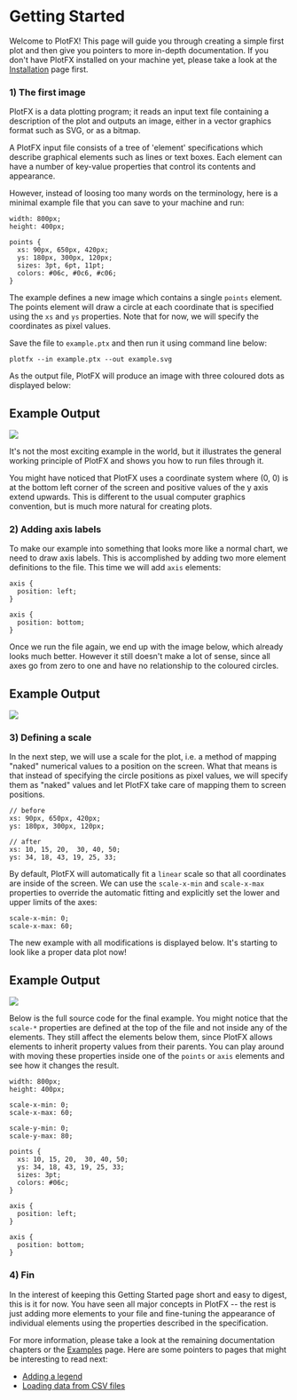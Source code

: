 Getting Started
===============

Welcome to PlotFX! This page will guide you through creating a simple first plot
and then give you pointers to more in-depth documentation. If you don't have
PlotFX installed on your machine yet, please take a look at the [Installation](/documentation/installation)
page first.


### 1) The first image

PlotFX is a data plotting program; it reads an input text file containing a
description of the plot and outputs an image, either in a vector graphics format
such as SVG, or as a bitmap.

A PlotFX input file consists of a tree of 'element' specifications which describe
graphical elements such as lines or text boxes. Each element can have a number
of key-value properties that control its contents and appearance.

However, instead of loosing too many words on the terminology, here is a minimal
example file that you can save to your machine and run:

    width: 800px;
    height: 400px;

    points {
      xs: 90px, 650px, 420px;
      ys: 180px, 300px, 120px;
      sizes: 3pt, 6pt, 11pt;
      colors: #06c, #0c6, #c06;
    }

The example defines a new image which contains a single `points` element. The
points element will draw a circle at each coordinate that is specified using the
`xs` and `ys` properties. Note that for now, we will specify the coordinates
as pixel values.

Save the file to `example.ptx` and then run it using command line below:

    plotfx --in example.ptx --out example.svg

As the output file, PlotFX will produce an image with three coloured dots as
displayed below:


<section class="info_box">
  <h2>Example Output</h2>
  <div class="example">
    <img src="/documentation/figures/getting_started1.svg">
  </div>
</section>

It's not the most exciting example in the world, but it illustrates the general
working principle of PlotFX and shows you how to run files through it.

You might have noticed that PlotFX uses a coordinate system where (0, 0) is at
the bottom left corner of the screen and positive values of the y axis extend
upwards. This is different to the usual computer graphics convention, but is
much more natural for creating plots.


### 2) Adding axis labels

To make our example into something that looks more like a normal chart, we need to
draw axis labels. This is accomplished by adding two more element definitions to
the file. This time we will add `axis` elements:

    axis {
      position: left;
    }

    axis {
      position: bottom;
    }

Once we run the file again, we end up with the image below, which already
looks much better. However it still doesn't make a lot of sense, since all axes
go from zero to one and have no relationship to the coloured circles.

<section class="info_box">
  <h2>Example Output</h2>
  <div class="example">
    <img src="/documentation/figures/getting_started2.svg">
  </div>
</section>


### 3) Defining a scale

In the next step, we will use a scale for the plot, i.e. a method of mapping
"naked" numerical values to a position on the screen. What that means is that
instead of specifying the circle positions as pixel values, we will specify
them as "naked" values and let PlotFX take care of mapping them to screen
positions.

    // before
    xs: 90px, 650px, 420px;
    ys: 180px, 300px, 120px;

    // after
    xs: 10, 15, 20,  30, 40, 50;
    ys: 34, 18, 43, 19, 25, 33;

By default, PlotFX will automatically fit a `linear` scale so that all coordinates
are inside of the screen. We can use the `scale-x-min` and `scale-x-max` properties
to override the automatic fitting and explicitly set the lower and upper limits of
the axes:

    scale-x-min: 0;
    scale-x-max: 60;

The new example with all modifications is displayed below. It's starting to look
like a proper data plot now!

<section class="info_box">
  <h2>Example Output</h2>
  <div class="example">
    <img src="/documentation/figures/getting_started3.svg">
  </div>
</section>

Below is the full source code for the final example.  You might notice that the
`scale-*` properties are defined at the top of the file and not inside any of the
elements. They still affect the elements below them, since PlotFX allows elements
to inherit property values from their parents. You can play around with moving
these properties inside one of the `points` or `axis` elements and see how
it changes the result.

    width: 800px;
    height: 400px;

    scale-x-min: 0;
    scale-x-max: 60;

    scale-y-min: 0;
    scale-y-max: 80;

    points {
      xs: 10, 15, 20,  30, 40, 50;
      ys: 34, 18, 43, 19, 25, 33;
      sizes: 3pt;
      colors: #06c;
    }

    axis {
      position: left;
    }

    axis {
      position: bottom;
    }



### 4) Fin

In the interest of keeping this Getting Started page short and easy to digest,
this is it for now. You have seen all major concepts in PlotFX -- the rest
is just adding more elements to your file and fine-tuning the appearance of
individual elements using the properties described in the specification.

For more information, please take a look at the remaining documentation chapters
or the [Examples](/examples) page. Here are some pointers to pages that might
be interesting to read next:

  - [Adding a legend](/elements/legend)
  - [Loading data from CSV files](/documentation/datasource-csv)


